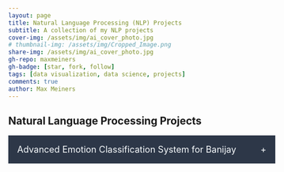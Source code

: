```yaml
---
layout: page
title: Natural Language Processing (NLP) Projects
subtitle: A collection of my NLP projects
cover-img: /assets/img/ai_cover_photo.jpg
# thumbnail-img: /assets/img/Cropped_Image.png
share-img: /assets/img/ai_cover_photo.jpg
gh-repo: maxmeiners
gh-badge: [star, fork, follow]
tags: [data visualization, data science, projects]
comments: true
author: Max Meiners
---
```


<style>
  .accordion {
    margin-bottom: 1em;
  }

  .accordion input[type="checkbox"] {
    display: none;
  }

  /* Accordion label styling */
  .accordion label {
    background-color: #2D3748; /* Match navbar color */
    color: #F7FAFC; /* Match navbar text color */
    cursor: pointer;
    padding: 18px;
    width: 100%;
    border: none;
    text-align: left;
    outline: none;
    font-size: 18px;
    transition: background-color 0.4s ease;
    display: block;
  }

  /* Hover effect for label */
  .accordion label:hover {
    background-color: #A0AEC0; /* Match navbar border color for hover */
  }

  /* Symbol for dropdown state */
  .accordion label:after {
    content: '+';
    float: right;
  }

  .accordion input:checked + label:after {
    content: '-';
  }

  /* Content section styling */
  .accordion .content {
    height: 0;
    overflow: hidden;
    transition: height 0.4s ease;
    background-color: #F0F4F8; /* Match page background color */
  }

  /* When accordion is open */
  .accordion input:checked + label + .content {
    height: auto;
    padding: 18px;
    border-top: 1px solid #A0AEC0; /* Match navbar border color */
  }

  /* Links within content */
  .accordion .content a {
    color: #FF6B6B; /* Match link color */
  }

  /* Hover effect for links */
  .accordion .content a:hover {
    color: #FF8E72; /* Match hover color */
  }
</style>

<h2>Natural Language Processing Projects</h2>

<div class="accordion">
  <input type="checkbox" id="classification_banijay" />
  <label for="classification_banijay">Advanced Emotion Classification System for Banijay</label>
  <div class="content">
    <h3><strong>Advanced Emotion Classification System for Banijay</strong></h3>
    <p>For this group project, my team and I collaborated with <strong>Banijay</strong>, in association with Breda University of Applied Sciences, to develop an emotion classification system utilizing natural language processing (NLP) and machine learning models. The objective was to analyze video content, detecting and classifying emotions to enhance the content's emotional impact and insights.</p>
    
    <p>The data preprocessing involved cleaning text data using regular expressions, and normalizing it through tokenization and stemming techniques. Word embeddings were then used to represent words as vectors, enabling the integration of these vectors into machine learning models. Additional feature extraction methods like TF-IDF and Part-of-Speech (POS) tagging were applied. A custom word embedding model, trained on our project-specific corpus, was incorporated to enhance emotion classification accuracy.</p>

    <p>We experimented with multiple models for emotion classification. Initial models were developed using Naïve Bayes and Logistic Regression algorithms. Further sophistication was added with sequence models such as Recurrent Neural Networks (RNN), XGBoost, and Long Short-Term Memory (LSTM) networks, each contributing to an improved understanding of emotional cues in text.</p>

    <p>A robust pipeline was developed to break down video content into fragments, extract text from these fragments, and predict emotions for each segment. To ensure optimal performance, we tested transformer models using Hugging Face, selecting RoBERTA as the core model. RoBERTa was fine-tuned on the dataset and achieved high accuracy in emotion classification.</p>

    <p>Comprehensive model evaluation was performed using metrics such as accuracy, precision, recall, and F1-score. Through error analysis, we identified areas for improvement, balancing performance metrics to select the most effective model. The process and results were documented in a detailed technical report, showcasing the methodologies and findings.</p>

    <h4>Key Findings:</h4>
    <ul>
      <li>RoBERTa outperformed other models in emotion classification, achieving significant accuracy improvements after fine-tuning on the project-specific dataset.</li>
      <li>Data preprocessing and feature extraction were critical in improving model performance, with POS tagging and word embeddings contributing to enhanced emotion detection.</li>
      <li>The pipeline's automated process for splitting video and extracting text enabled efficient emotion classification across various video content.</li>
      <li>Combining traditional algorithms with advanced transformer models provided a deeper understanding and classification of emotions in media content.</li>
    </ul>

    <h4>Skills Gained:</h4>
    <ul>
      <li><strong>Transformer Models</strong> – Implemented and fine-tuned transformer models, specifically RoBERTa, for NLP tasks.</li>
      <li><strong>Performance Metrics Analysis</strong> – Evaluated models using accuracy, precision, recall, and F1-score.</li>
      <li><strong>Feature Engineering</strong> – Applied techniques such as tokenization, TF-IDF, and POS tagging for improved model performance.</li>
      <li><strong>Natural Language Processing (NLP)</strong> – Developed emotion classification models using advanced NLP techniques.</li>
      <li><strong>Model Evaluation</strong> – Conducted comprehensive model performance assessments and error analyses.</li>
    </ul>

    <p>The project provided Banijay with a robust tool for analyzing emotional content in their video assets, offering actionable insights to enhance viewer engagement through AI-driven emotion classification.</p>

    <p>
      You can view the full code for the RoBERTa model in my Jupyter Notebook here: <a href="https://nbviewer.org/github/MaxMeiners/maxmeiners.github.io/blob/master/Year%202%20ADS%26AI%20repositories/Project%203/RoBERTa%20model/roberta_model_best_performing.ipynb" target="_blank">NBViewer link</a>.
    </p>
  </div>
</div>